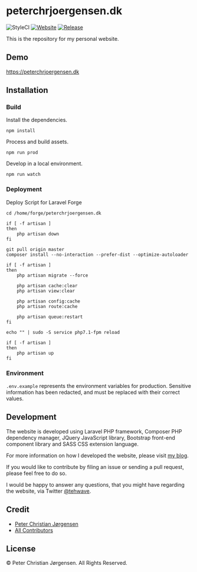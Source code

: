 # peterchrjoergensen.dk

![StyleCI](https://styleci.io/repos/96241363/shield)
[![Website](https://img.shields.io/website-up-down-green-red/https/peterchrjoergensen.dk.svg?label=Website&style=flat-square)](https://peterchrjoergensen.dk/)
[![Release](https://img.shields.io/github/release/tehwave/peterchrjoergensen.dk.svg?label=Release&style=flat-square)](https://github.com/tehwave/peterchrjoergensen.dk/releases)

This is the repository for my personal website.

## Demo

https://peterchrjoergensen.dk

## Installation

### Build

Install the dependencies.

```
npm install
```

Process and build assets.

```
npm run prod
```

Develop in a local environment.

```
npm run watch
```

### Deployment

Deploy Script for Laravel Forge

    cd /home/forge/peterchrjoergensen.dk

    if [ -f artisan ]
    then
        php artisan down
    fi

    git pull origin master
    composer install --no-interaction --prefer-dist --optimize-autoloader

    if [ -f artisan ]
    then
        php artisan migrate --force

        php artisan cache:clear
        php artisan view:clear

        php artisan config:cache
        php artisan route:cache

        php artisan queue:restart
    fi

    echo "" | sudo -S service php7.1-fpm reload

    if [ -f artisan ]
    then
        php artisan up
    fi

### Environment

```.env.example``` represents the environment variables for production. Sensitive information has been redacted, and must be replaced with their correct values.

## Development

The website is developed using Laravel PHP framework, Composer PHP dependency manager, JQuery JavaScript library, Bootstrap front-end component library and SASS CSS extension language.

For more information on how I developed the website, please visit [my blog](https://peterchrjoergensen.dk/blog/).

If you would like to contribute by filing an issue or sending a pull request, please feel free to do so.

I would be happy to answer any questions, that you might have regarding the website, via Twitter [@tehwave](https://twitter.com/tehwave).

## Credit

- [Peter Christian Jørgensen](https://github.com/tehwave)
- [All Contributors](../../contributors)

## License

© Peter Christian Jørgensen. All Rights Reserved.